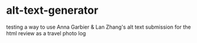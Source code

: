 # alt-text-generator
testing a way to use Anna Garbier & Lan Zhang's alt text submission for the html review as a travel photo log 
